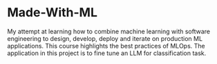 # Made-With-ML
My attempt at learning how to combine machine learning with software engineering to design, develop, deploy and iterate on production ML applications. 
This course highlights the best practices of MLOps.
The application in this project is to fine tune an LLM for classification task. 
